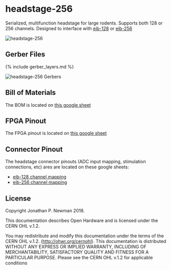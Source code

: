 # headstage-256
Serialized, multifunction headstage for large rodents. Supports both 128 or 256
channels. Designed to interface with [eib-128](../eib-128/README.md) or
[eib-256](../eib-256/README.md)

![headstage-256](./img/headstage-256.png)

## Gerber Files
{% include gerber_layers.md %}

![headstage-256 Gerbers](./img/headstage-256_gerbers.png)

## Bill of Materials
The BOM is located on [this google
sheet](https://docs.google.com/spreadsheets/d/1F-KWcdvH_63iXjZf0cgCfDiFX6XXW3qw6rlR8DZrFpQ/edit#gid=1075887549)

## FPGA Pinout
The FPGA pinout is located on [this google
sheet](https://docs.google.com/spreadsheets/d/1oJoQ89dJNL9LIiTrRnwJ_9KGiLzJ53Tju5Lfchuvsb0/edit#gid=1588805600)

## Connector Pinout
The headstage connector pinouts (ADC input mapping, stimulation connections,
etc) ares are located on these google sheets:

- [eib-128 channel mapping](https://docs.google.com/spreadsheets/d/11wRDYOqHN5lPb03yUdfXfK0zvaDYsVetplaNK-R90Gg/edit#gid=663991061)
- [eib-256 channel mapping](https://docs.google.com/spreadsheets/d/11wRDYOqHN5lPb03yUdfXfK0zvaDYsVetplaNK-R90Gg/edit#gid=538743909)

## License
Copyright Jonathan P. Newman 2018.

This documentation describes Open Hardware and is licensed under the
CERN OHL v.1.2.

You may redistribute and modify this documentation under the terms of the CERN
OHL v.1.2. (http://ohwr.org/cernohl). This documentation is distributed WITHOUT
ANY EXPRESS OR IMPLIED WARRANTY, INCLUDING OF MERCHANTABILITY, SATISFACTORY
QUALITY AND FITNESS FOR A PARTICULAR PURPOSE. Please see the CERN OHL v.1.2 for
applicable conditions
